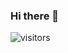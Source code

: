 ### Hi there 👋

![visitors](https://visitor-badge.glitch.me/badge?page_id=page.id)

<!-- <img height="32" width="32" src="https://cdn.jsdelivr.net/npm/simple-icons@v5/icons/[ICON SLUG].svg" />
     <img height="32" width="32" src="https://unpkg.com/simple-icons@v5/icons/[ICON SLUG].svg" />
 put icon path or src for our image -->

<!--
**chintsapple/chintsapple** is a ✨ _special_ ✨ repository because its `README.md` (this file) appears on your GitHub profile.

Here are some ideas to get you started:

- 🔭 I’m currently working on ...
- 🌱 I’m currently learning ...
- 👯 I’m looking to collaborate on ...
- 🤔 I’m looking for help with ...
- 💬 Ask me about ...
- 📫 How to reach me: ...
- 😄 Pronouns: ...
- ⚡ Fun fact: ...
-->
